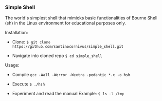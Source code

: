 ### Simple Shell
The world's simplest shell that mimicks basic functionalities of Bourne Shell (sh) in the Linux environment for educational purposes only.

Installation:

- Clone:
``` $ git clone https://github.com/santinocornivus/simple_shell.git ```

- Navigate into cloned repo
```$ cd simple_shell```

Usage:

- Compile 
```gcc -Wall -Werror -Wextra -pedantic *.c -o hsh```

- Execute
```$ ./hsh```

- Experiment and read the manual
Example:
```$ ls -l /tmp```


